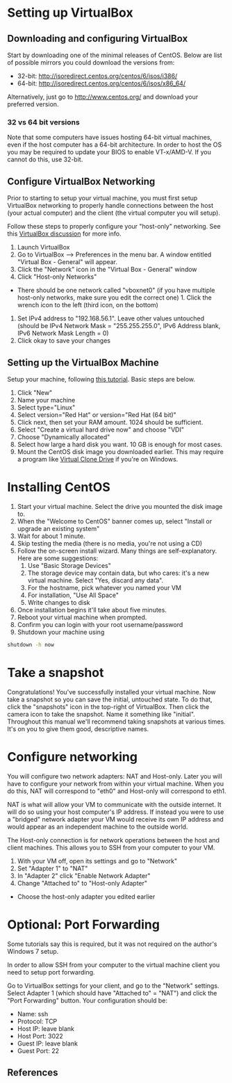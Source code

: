 # Setting up VirtualBox

## Downloading and configuring VirtualBox
Start by downloading one of the minimal releases of CentOS. Below are list of possible mirrors you could download the versions from:

* 32-bit: http://isoredirect.centos.org/centos/6/isos/i386/
* 64-bit: http://isoredirect.centos.org/centos/6/isos/x86_64/

Alternatively, just go to http://www.centos.org/ and download your preferred version.

### 32 vs 64 bit versions
Note that some computers have issues hosting 64-bit virtual machines, even if the host computer has a 64-bit architecture. In order to host the OS you may be required to update your BIOS to enable VT-x/AMD-V. If you cannot do this, use 32-bit.

## Configure VirtualBox Networking
Prior to starting to setup your virtual machine, you must first setup VirtualBox networking to properly handle connections between the host (your actual computer) and the client (the virtual computer you will setup).

Follow these steps to properly configure your "host-only" networking. See this [VirtualBox discussion] for more info.

1. Launch VirtualBox
1. Go to VirtualBox --> Preferences in the menu bar. A window entitled "Virtual Box - General" will appear.
1. Click the "Network" icon in the "Virtual Box - General" window
1. Click "Host-only Networks"
  * There should be one network called "vboxnet0" (if you have multiple host-only networks, make sure you edit the correct one) 1. Click the wrench icon to the left (third icon, on the bottom)
1. Set IPv4 address to "192.168.56.1". Leave other values untouched (should be IPv4 Network Mask = "255.255.255.0", IPv6 Address blank, IPv6 Network Mask Length = 0)
1. Click okay to save your changes

## Setting up the VirtualBox Machine
Setup your machine, following [this tutorial](https://extr3metech.wordpress.com/2012/10/25/centos-6-3-installation-in-virtual-box-with-screenshots/). Basic steps are below.

1. Click "New"
1. Name your machine
1. Select type="Linux"
1. Select version="Red Hat" or version="Red Hat (64 bit)"
1. Click next, then set your RAM amount. 1024 should be sufficient.
1. Select "Create a virtual hard drive now" and choose "VDI"
1. Choose "Dynamically allocated"
1. Select how large a hard disk you want. 10 GB is enough for most cases.
1. Mount the CentOS disk image you downloaded earlier. This may require a program like [Virtual Clone Drive](http://www.slysoft.com/en/virtual-clonedrive.html) if you're on Windows.

# Installing CentOS
1. Start your virtual machine. Select the drive you mounted the disk image to.
1. When the "Welcome to CentOS" banner comes up, select "Install or upgrade an existing system"
1. Wait for about 1 minute.
1. Skip testing the media (there is no media, you're not using a CD)
1. Follow the on-screen install wizard. Many things are self-explanatory. Here are some suggestions:
	1. Use "Basic Storage Devices"
	1. The storage device may contain data, but who cares: it's a new virtual machine. Select "Yes, discard any data".
	1. For the hostname, pick whatever you named your VM
	1. For installation, "Use All Space"
	1. Write changes to disk
1. Once installation begins it'll take about five minutes.
1. Reboot your virtual machine when prompted.
1. Confirm you can login with your root username/password
1. Shutdown your machine using 
```bash
shutdown -h now
```

# Take a snapshot

Congratulations! You've successfully installed your virtual machine. Now take a snapshot so you can save the initial, untouched state. To do that, click the "snapshots" icon in the top-right of VirtualBox. Then click the camera icon to take the snapshot. Name it something like "initial". Throughout this manual we'll recommend taking snapshots at various times. It's on you to give them good, descriptive names.

# Configure networking
You will configure two network adapters: NAT and Host-only. Later you will have to configure your network from within your virtual machine. When you do this, NAT will correspond to "eth0" and Host-only will correspond to eth1. 

NAT is what will allow your VM to communicate with the outside internet. It will do so using your host computer's IP address. If instead you were to use a "bridged" network adapter your VM would receive its own IP address and would appear as an independent machine to the outside world.

The Host-only connection is for network operations between the host and client machines. This allows you to SSH from your computer to your VM.

1. With your VM off, open its settings and go to "Network"
1. Set "Adapter 1" to "NAT"
1. In "Adapter 2" click "Enable Network Adapter"
1. Change "Attached to" to "Host-only Adapter"
  * Choose the host-only adapter you edited earlier


# Optional: Port Forwarding
Some tutorials say this is required, but it was not required on the author's Windows 7 setup. 

In order to allow SSH from your computer to the virtual machine client you need to setup port forwarding. 

Go to VirtualBox settings for your client, and go to the "Network" settings. Select Adapter 1 (which should have "Attached to" = "NAT") and click the "Port Forwarding" button. Your configuration should be:

* Name: ssh
* Protocol: TCP
* Host IP: leave blank
* Host Port: 3022
* Guest IP: leave blank
* Guest Port: 22

## References
[VirtualBox discussion]: https://forums.virtualbox.org/viewtopic.php?f=8&t=34396
